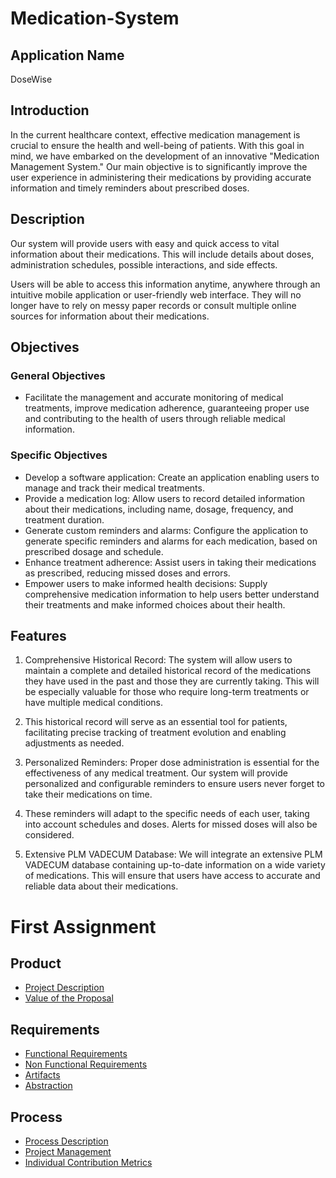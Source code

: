 # Medication-System

## Application Name
DoseWise

## Introduction

In the current healthcare context, effective medication management is crucial to ensure the health and well-being of patients. With this goal in mind, we have embarked on the development of an innovative "Medication Management System." Our main objective is to significantly improve the user experience in administering their medications by providing accurate information and timely reminders about prescribed doses.

## Description

Our system will provide users with easy and quick access to vital information about their medications. This will include details about doses, administration schedules, possible interactions, and side effects.

Users will be able to access this information anytime, anywhere through an intuitive mobile application or user-friendly web interface. They will no longer have to rely on messy paper records or consult multiple online sources for information about their medications.

## Objectives

### General Objectives

- Facilitate the management and accurate monitoring of medical treatments, improve medication adherence, guaranteeing proper use and contributing to the health of users through reliable medical information.

### Specific Objectives

- Develop a software application: Create an application enabling users to manage and track their medical treatments.
- Provide a medication log: Allow users to record detailed information about their medications, including name, dosage, frequency, and treatment duration.
- Generate custom reminders and alarms: Configure the application to generate specific reminders and alarms for each medication, based on prescribed dosage and schedule.
- Enhance treatment adherence: Assist users in taking their medications as prescribed, reducing missed doses and errors.
- Empower users to make informed health decisions: Supply comprehensive medication information to help users better understand their treatments and make informed choices about their health.

## Features

1. Comprehensive Historical Record:
    The system will allow users to maintain a complete and detailed historical record of the medications they have used in the past and those they are currently taking. This will be especially valuable for those who require long-term treatments or have multiple medical conditions.

2. This historical record will serve as an essential tool for patients,     facilitating precise tracking of treatment evolution and enabling adjustments as needed.

3. Personalized Reminders:
    Proper dose administration is essential for the effectiveness of any medical treatment. Our system will provide personalized and configurable reminders to ensure users never forget to take their medications on time.

4. These reminders will adapt to the specific needs of each user, taking into account schedules and doses. Alerts for missed doses will also be considered.

5. Extensive PLM VADECUM Database:
    We will integrate an extensive PLM VADECUM database containing up-to-date information on a wide variety of medications. This will ensure that users have access to accurate and reliable data about their medications.

# First Assignment
## Product

- [Project Description](https://github.com/jeusmatthew/Medication-System/blob/main/Primera%20Entrega/1.%20Product/Software%20Description.md)
- [Value of the Proposal](https://github.com/jeusmatthew/Medication-System/blob/main/Primera%20Entrega/1.%20Product/Value%20of%20the%20Proposal.md)

## Requirements

- [Functional Requirements](https://github.com/jeusmatthew/Medication-System/blob/main/Primera%20Entrega/2.%20Requirements/Functional%20requirements.md)
- [Non Functional Requirements](https://github.com/jeusmatthew/Medication-System/blob/main/Primera%20Entrega/2.%20Requirements/Non%20functional%20Requirements.md)
- [Artifacts](https://github.com/jeusmatthew/Medication-System/blob/main/Primera%20Entrega/2.%20Requirements/Artifacts.md)
- [Abstraction](https://github.com/jeusmatthew/Medication-System/blob/main/Primera%20Entrega/2.%20Requirements/Abstraction.md)

## Process

- [Process Description](https://github.com/jeusmatthew/Medication-System/blob/main/Primera%20Entrega/3.%20Process%20Description/Process%20Description.md)
- [Project Management](https://github.com/jeusmatthew/Medication-System/tree/main/Primera%20Entrega/3.%20Process%20Description/Scrum/Daily-Scrum's)
- [Individual Contribution Metrics](https://github.com/jeusmatthew/Medication-System/blob/main/Primera%20Entrega/3.%20Process%20Description/Individual%20Contribution%20Metric.md)
